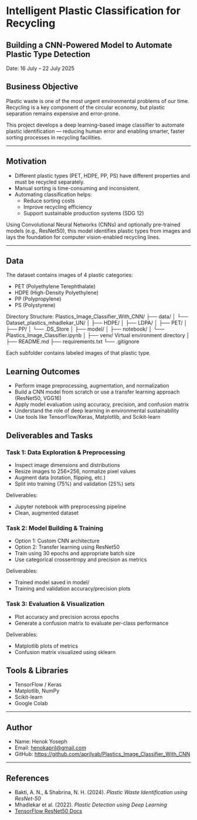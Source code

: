 #  Intelligent Plastic Classification for Recycling  
##  Building a CNN-Powered Model to Automate Plastic Type Detection

 Date: 16 July – 22 July 2025

##  Business Objective

Plastic waste is one of the most urgent environmental problems of our time. Recycling is a key component of the circular economy, but plastic separation remains expensive and error-prone.

This project develops a deep learning-based image classifier to automate plastic identification — reducing human error and enabling smarter, faster sorting processes in recycling facilities.

---

##  Motivation

- Different plastic types (PET, HDPE, PP, PS) have different properties and must be recycled separately.
- Manual sorting is time-consuming and inconsistent.
- Automating classification helps:
  - Reduce sorting costs
  - Improve recycling efficiency
  - Support sustainable production systems (SDG 12)

Using Convolutional Neural Networks (CNNs) and optionally pre-trained models (e.g., ResNet50), this model identifies plastic types from images and lays the foundation for computer vision-enabled recycling lines.

---

##  Data

The dataset contains images of 4 plastic categories:

- PET (Polyethylene Terephthalate)  
- HDPE (High-Density Polyethylene)  
- PP (Polypropylene)  
- PS (Polystyrene)  

Directory Structure:
Plastics_Image_Classifier_With_CNN/
├──  data/
│   └──  Dataset_plastics_mhadlekar_UN/
│       ├──  HDPE/
│       ├──  LDPA/
│       ├──  PET/
│       ├──  PP/
│       └──  .DS_Store
│
├──  model/
│
├──  notebook/
│   └──  Plastics_Image_Classifier.ipynb
│
├──  venv/                    Virtual environment directory
│
├──  README.md
├──  requirements.txt
└──  .gitignore


Each subfolder contains labeled images of that plastic type.

##  Learning Outcomes

- Perform image preprocessing, augmentation, and normalization
- Build a CNN model from scratch or use a transfer learning approach (ResNet50, VGG16)
- Apply model evaluation using accuracy, precision, and confusion matrix
- Understand the role of deep learning in environmental sustainability
- Use tools like TensorFlow/Keras, Matplotlib, and Scikit-learn


##  Deliverables and Tasks

###  Task 1: Data Exploration & Preprocessing

- Inspect image dimensions and distributions
- Resize images to 256×256, normalize pixel values
- Augment data (rotation, flipping, etc.)
- Split into training (75%) and validation (25%) sets

Deliverables:
- Jupyter notebook with preprocessing pipeline
- Clean, augmented dataset


###  Task 2: Model Building & Training

- Option 1: Custom CNN architecture
- Option 2: Transfer learning using ResNet50
- Train using 30 epochs and appropriate batch size
- Use categorical crossentropy and precision as metrics

Deliverables:
- Trained model saved in model/
- Training and validation accuracy/precision plots


###  Task 3: Evaluation & Visualization

- Plot accuracy and precision across epochs
- Generate a confusion matrix to evaluate per-class performance

Deliverables:
- Matplotlib plots of metrics
- Confusion matrix visualized using sklearn


##  Tools & Libraries

- TensorFlow / Keras  
- Matplotlib, NumPy  
- Scikit-learn  
- Google Colab


---

##  Author

-  Name: Henok Yoseph  
-  Email: henokapril@gmail.com  
-  GitHub: https://github.com/aprilyab/Plastics_Image_Classifier_With_CNN 

---

##  References

- Bakti, A. N., & Shabrina, N. H. (2024). *Plastic Waste Identification using ResNet-50*  
- Mhadlekar et al. (2022). *Plastic Detection using Deep Learning*  
- [TensorFlow ResNet50 Docs](https://www.tensorflow.org/api_docs/python/tf/keras/applications/ResNet50)
